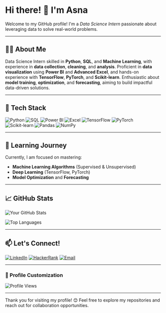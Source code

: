 # Hi there! 👋 I'm Asna

Welcome to my GitHub profile! I'm a *Data Science Intern* passionate about leveraging data to solve real-world problems.

---

## 👨‍💻 About Me

Data Science Intern skilled in **Python**, **SQL**, and **Machine Learning**, with experience in **data collection**, **cleaning**, and **analysis**. Proficient in **data visualization** using **Power BI** and **Advanced Excel**, and hands-on experience with **TensorFlow**, **PyTorch**, and **Scikit-learn**. Enthusiastic about **model training**, **optimization**, and **forecasting**, aiming to build impactful data-driven solutions.

---

## 🚀 Tech Stack

![Python](https://img.shields.io/badge/-Python-3776AB?logo=python&logoColor=white&style=flat-square)
![SQL](https://img.shields.io/badge/-SQL-4479A1?logo=postgresql&logoColor=white&style=flat-square)
![Power BI](https://img.shields.io/badge/-Power%20BI-FFB81C?style=flat-square)
![Excel](https://img.shields.io/badge/-Excel-217346?style=flat-square)
![TensorFlow](https://img.shields.io/badge/-TensorFlow-FF6F00?logo=tensorflow&logoColor=white&style=flat-square)
![PyTorch](https://img.shields.io/badge/-PyTorch-EE4C2C?logo=pytorch&logoColor=white&style=flat-square)
![Scikit-learn](https://img.shields.io/badge/-Scikit_learn-F7931E?logo=scikit-learn&logoColor=white&style=flat-square)
![Pandas](https://img.shields.io/badge/-Pandas-150458?logo=pandas&logoColor=white&style=flat-square)
![NumPy](https://img.shields.io/badge/-NumPy-013243?logo=numpy&logoColor=white&style=flat-square)

---

## 🌱 Learning Journey

Currently, I am focused on mastering:
- **Machine Learning Algorithms** (Supervised & Unsupervised)
- **Deep Learning** (TensorFlow, PyTorch)
- **Model Optimization** and **Forecasting**

---

## 📈 GitHub Stats

![Your GitHub Stats](https://github-readme-stats.vercel.app/api?username=asna-v-a&show_icons=true&theme=radical)

![Top Languages](https://github-readme-stats.vercel.app/api/top-langs/?username=asna-v-a&layout=compact&theme=radical)

---

## 📫 Let's Connect!

[![LinkedIn](https://img.shields.io/badge/-LinkedIn-0077B5?logo=linkedin&logoColor=white&style=flat-square)](https://www.linkedin.com/in/asnava)
[![HackerRank](https://img.shields.io/badge/-HackerRank-2EC866?logo=hackerrank&logoColor=white&style=flat-square)](https://www.hackerrank.com/asnava3131)
[![Email](https://img.shields.io/badge/-Email-D14836?logo=gmail&logoColor=white&style=flat-square)](mailto:asnava03@gmail.com)

---

### 🎨 Profile Customization

![Profile Views](https://komarev.com/ghpvc/?username=asna-v-a&color=brightgreen)

---

Thank you for visiting my profile! 😊 Feel free to explore my repositories and reach out for collaboration opportunities.
